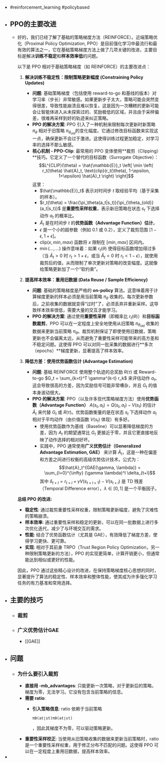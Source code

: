 - #reinforcement_learning #policybased
- ## PPO的主要改进
	- 好的，我们已经了解了基础的策略梯度方法（REINFORCE）。近端策略优化（Proximal Policy Optimization, PPO）是目前强化学习中最流行和最有效的算法之一，它在基础策略梯度方法上做了几项关键的改进，主要目标是解决**训练不稳定**和**样本效率低**的问题。
	  
	  以下是 PPO 相对于基础策略梯度（如 REINFORCE）的主要改进点：
	  
	  1.  **解决训练不稳定性：限制策略更新幅度 (Constraining Policy Updates)**
	      *   **问题**: 基础策略梯度（包括使用 reward-to-go 和基线的版本）对学习率（步长）非常敏感。如果更新步子太大，策略可能会突然变得很差，导致性能崩溃且难以恢复。这是因为一次糟糕的更新可能会让智能体进入从未探索过的、奖励极低的区域，并且由于采样偏差，很难再采样到好的轨迹来纠正策略。
	      *   **PPO 的解决方案**: PPO 引入了一种机制来限制每次更新时新策略 $\pi_\theta$ 相对于旧策略 $\pi_{\theta_{old}}$的变化幅度。它通过修改目标函数来实现这一点，确保更新不会过于激进。这使得训练过程更加稳定，对学习率的选择不那么敏感。
	      *   **核心机制 - PPO-Clip**: 最常用的 PPO 变体使用**裁剪（Clipping）**技巧。它定义了一个替代的目标函数（Surrogate Objective）：
	          $$L^{CLIP}(\theta) = \hat{\mathbb{E}}_t \left[ \min \left( r_t(\theta) \hat{A}_t, \text{clip}(r_t(\theta), 1-\epsilon, 1+\epsilon) \hat{A}_t \right) \right]$$
	          这里：
	          *   $\hat{\mathbb{E}}_t$ 表示对时间步 $t$ 取经验平均（基于采集的样本）。
	          *   $r_t(\theta) = \frac{\pi_\theta(a_t|s_t)}{\pi_{\theta_{old}}(a_t|s_t)}$ 是**重要性采样权重**，表示新旧策略在状态 $s_t$ 下选择动作 $a_t$ 的概率比。
	          *   $\hat{A}_t$ 是在时间步 $t$ 的**优势函数（Advantage Function）估计**。
	          *   $\epsilon$ 是一个小的超参数（例如 0.1 或 0.2），定义了裁剪范围 $[1-\epsilon, 1+\epsilon]$。
	          *   $\text{clip}(x, min, max)$ 函数将 $x$ 限制在 $[min, max]$ 区间内。
	          *   $\min(\dots, \dots)$ 操作意味着：如果 $r_t(\theta)$ 使得目标函数增加得过多（当 $\hat{A}_t > 0$ 时 $r_t > 1+\epsilon$，或当 $\hat{A}_t < 0$ 时 $r_t < 1-\epsilon$），就使用裁剪后的值，从而限制了单次更新对策略的改变幅度。这就像给策略更新加了一个“软约束”。
	  
	  2.  **提高样本效率：重用旧数据 (Data Reuse / Sample Efficiency)**
	      *   **问题**: 基础的策略梯度是严格的 **on-policy** 算法。这意味着用于计算梯度更新的样本必须是用当前策略 $\pi_\theta$ 收集的。每次更新参数后，之前收集的数据就变得“过时”了，必须丢弃并重新采样。这导致样本效率很低，需要大量的交互才能学习。
	      *   **PPO 的解决方案**: 通过使用**重要性采样**（即概率比 $r_t(\theta)$）和**目标函数裁剪**，PPO 可以在一定程度上安全地使用从旧策略 $\pi_{\theta_{old}}$ 收集的数据来更新当前策略 $\pi_\theta$。裁剪机制保证了即使使用旧数据，策略更新也不会偏离太远，从而避免了重要性采样可能带来的高方差和不稳定问题。这使得 PPO 可以对同一批采集的数据进行**多次（epochs）**梯度更新，显著提高了样本效率。
	  
	  3.  **降低方差：使用优势函数估计 (Advantage Estimation)**
	      *   **问题**: 基础 REINFORCE 使用整个轨迹的总奖励 $R(\tau)$ 或 Reward-to-go $G_t = \sum_{k=t}^T \gamma^{k-t} r_k$ 来评估动作 $a_t$。这会导致很高的方差，因为奖励信号可能非常嘈杂，并且 $G_t$ 的值本身波动很大。
	      *   **PPO 的解决方案**: PPO（以及许多现代策略梯度方法）使用**优势函数（Advantage Function）** $A(s_t, a_t) = Q(s_t, a_t) - V(s_t)$ 的估计 $\hat{A}_t$ 来代替 $G_t$ 或 $R(\tau)$。优势函数衡量的是在状态 $s_t$ 下选择动作 $a_t$ 相对于平均动作（由价值函数 $V(s_t)$ 体现）有多好。
	          *   使用优势函数作为基线（Baseline）可以显著降低梯度的方差，因为 $A_t$ 的期望通常比 $G_t$ 更接近于零，并且它更直接地反映了动作选择的相对好坏。
	          *   实践中，PPO 通常使用**广义优势估计（Generalized Advantage Estimation, GAE）** 来计算 $\hat{A}_t$，这是一种在偏差和方差之间进行权衡的高级优势估计技术。公式为：
	              $$\hat{A}_t^{GAE(\gamma, \lambda)} = \sum_{l=0}^{\infty} (\gamma \lambda)^l \delta_{t+l}$$
	              其中 $\delta_{t+l} = r_{t+l} + \gamma V(s_{t+l+1}) - V(s_{t+l})$ 是 TD 残差（Temporal Difference error），$\lambda \in [0, 1]$ 是一个平衡因子。
	  
	  **总结 PPO 的改进:**
	  
	  *   **稳定性**: 通过裁剪重要性采样权重，限制策略更新幅度，避免了灾难性的策略崩溃。
	  *   **样本效率**: 通过重要性采样和稳定的更新，可以在同一批数据上进行多次优化迭代，减少了与环境交互的需求。
	  *   **性能**: 结合了优势函数估计（尤其是 GAE），有效降低了梯度方差，使得学习更快、更可靠。
	  *   **实现**: 相对于其前身 TRPO（Trust Region Policy Optimization，另一种限制策略更新的方法），PPO 的实现更简单，计算开销更小，但通常能达到相似或更好的性能。
	  
	  因此，PPO 通过这些精心设计的改进，在保持策略梯度核心思想的同时，显著提升了算法的稳定性、样本效率和整体性能，使其成为许多强化学习任务的有力基准和常用选择。
- ## 主要的技巧
	- ### 裁剪
	- ### **广义优势估计**GAE
		- [[GAE]]
- ## 问题
	- ### 为什么要引入裁剪
		- **直接用 -mb_advantages**: 只能更新一次策略，对于更新后的策略，梯度为零，无法学习。它没有包含当前策略的信息。
		- **需要 ratio**:
			- **引入策略信息**: ratio 依赖于当前策略 
			  
			  ```
			  πθ(at∣st)πθ​(at​∣st​)
			  ```
			  
			  ，因此其梯度不为零，可以驱动策略更新。
		- **重要性采样校正**: 当使用从旧策略收集的数据来更新当前策略时，ratio 是一个重要性采样权重，用于修正分布不匹配的问题。这使得 PPO 可以在一定程度上重用旧数据，提高样本效率。
-